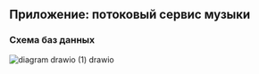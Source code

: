 ## Приложение: потоковый сервис музыки
### Схема баз данных
![diagram drawio (1) drawio](https://github.com/IAmIngibitor/DB-practice-in-college/assets/109351663/7107964d-9ac2-4a98-b013-e00755af3ffb)



